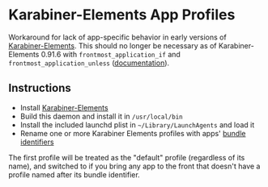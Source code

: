 # Karabiner-Elements App Profiles
Workaround for lack of app-specific behavior in early versions of [Karabiner-Elements](https://github.com/tekezo/Karabiner-Elements).  This should no longer be necessary as of Karabiner-Elements 0.91.6 with `frontmost_application_if` and `frontmost_application_unless` ([documentation](https://karabiner-elements.pqrs.org/docs/json/complex-modifications-manipulator-definition/conditions/frontmost-application/)).

## Instructions

- Install [Karabiner-Elements](https://github.com/tekezo/Karabiner-Elements)
- Build this daemon and install it in `/usr/local/bin`
- Install the included launchd plist in `~/Library/LaunchAgents` and load it
- Rename one or more Karabiner Elements profiles with apps' [bundle identifiers](https://developer.apple.com/library/content/documentation/General/Reference/InfoPlistKeyReference/Articles/CoreFoundationKeys.html#//apple_ref/doc/uid/TP40009249-102070-TPXREF105)

The first profile will be treated as the "default" profile (regardless of its name), and switched to if you bring any app to the front that doesn't have a profile named after its bundle identifier.
